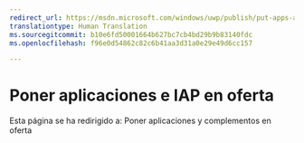 ```yaml
---
redirect_url: https://msdn.microsoft.com/windows/uwp/publish/put-apps-and-add-ons-on-sale
translationtype: Human Translation
ms.sourcegitcommit: b10e6fd50001664b627bc7cb4bd29b9b83140fdc
ms.openlocfilehash: f96e0d54862c82c6b41aa3d31a0e29e49d6cc157

---
```


# Poner aplicaciones e IAP en oferta


Esta página se ha redirigido a: Poner aplicaciones y complementos en oferta



<!--HONumber=Aug16_HO5-->


